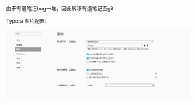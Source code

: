 由于有道笔记bug一堆，因此转移有道笔记至git



Typora 图片配置:

![image-20240514120345480](images/image-20240514120345480.png)